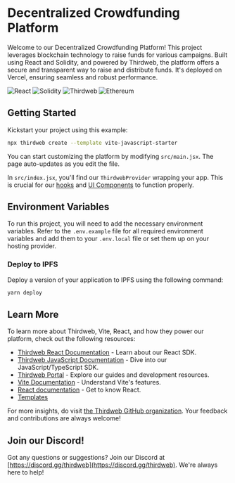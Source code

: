 # Decentralized Crowdfunding Platform

Welcome to our Decentralized Crowdfunding Platform! This project leverages blockchain technology to raise funds for various campaigns. Built using React and Solidity, and powered by Thirdweb, the platform offers a secure and transparent way to raise and distribute funds. It's deployed on Vercel, ensuring seamless and robust performance.

![React](https://img.shields.io/badge/React-20232A?style=for-the-badge&logo=react&logoColor=61DAFB)
![Solidity](https://img.shields.io/badge/Solidity-363636?style=for-the-badge&logo=solidity&logoColor=white)
![Thirdweb](https://img.shields.io/badge/Thirdweb-563D7C?style=for-the-badge&logo=thirdweb&logoColor=white)
![Ethereum](https://img.shields.io/badge/Ethereum-3C3C3D?style=for-the-badge&logo=ethereum&logoColor=white)

## Getting Started

Kickstart your project using this example:

```bash
npx thirdweb create --template vite-javascript-starter
```

You can start customizing the platform by modifying `src/main.jsx`. The page auto-updates as you edit the file.

In `src/index.jsx`, you'll find our `ThirdwebProvider` wrapping your app. This is crucial for our [hooks](https://portal.thirdweb.com/react) and [UI Components](https://portal.thirdweb.com/ui-components) to function properly.

## Environment Variables

To run this project, you will need to add the necessary environment variables. Refer to the `.env.example` file for all required environment variables and add them to your `.env.local` file or set them up on your hosting provider.

### Deploy to IPFS

Deploy a version of your application to IPFS using the following command:

```bash
yarn deploy
```

## Learn More

To learn more about Thirdweb, Vite, React, and how they power our platform, check out the following resources:

- [Thirdweb React Documentation](https://docs.thirdweb.com/react) - Learn about our React SDK.
- [Thirdweb JavaScript Documentation](https://docs.thirdweb.com/react) - Dive into our JavaScript/TypeScript SDK.
- [Thirdweb Portal](https://docs.thirdweb.com/react) - Explore our guides and development resources.
- [Vite Documentation](https://vitejs.dev/guide/) - Understand Vite's features.
- [React documentation](https://reactjs.org/) - Get to know React.
- [Templates](https://thirdweb.com/templates)

For more insights, do visit [the Thirdweb GitHub organization](https://github.com/thirdweb-dev). Your feedback and contributions are always welcome!

## Join our Discord!

Got any questions or suggestions? Join our Discord at [https://discord.gg/thirdweb](https://discord.gg/thirdweb). We're always here to help!
